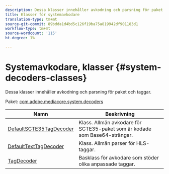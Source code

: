 ```yaml
---
description: Dessa klasser innehåller avkodning och parsning för paket och taggar.
title: Klasser för systemavkodare
translation-type: tm+mt
source-git-commit: 89bdda1d4bd5c126f19ba75a819942df901183d1
workflow-type: tm+mt
source-wordcount: '115'
ht-degree: 1%

---
```



# Systemavkodare, klasser {#system-decoders-classes}

Dessa klasser innehåller avkodning och parsning för paket och taggar.

Paket: [com.adobe.mediacore.system.decoders](https://help.adobe.com/en_US/primetime/api/psdk/asdoc-dhls_1.4/com/adobe/mediacore/system/decoders/package-detail.html)

| Namn | Beskrivning |
|---|---|
| [DefaultSCTE35TagDecoder](https://help.adobe.com/en_US/primetime/api/psdk/asdoc-dhls_1.4/com/adobe/mediacore/system/decoders/DefaultSCTE35TagDecoder.html) | Klass. Allmän avkodare för SCTE35-paket som är kodade som Base64-strängar. |
| [DefaultTextTagDecoder](https://help.adobe.com/en_US/primetime/api/psdk/asdoc-dhls_1.4/com/adobe/mediacore/system/decoders/DefaultTextTagDecoder.html) | Klass. Allmän parser för HLS-taggar. |
| [TagDecoder](https://help.adobe.com/en_US/primetime/api/psdk/asdoc-dhls_1.4/com/adobe/mediacore/system/decoders/TagDecoder.html) | Basklass för avkodare som stöder olika anpassade taggar. |

